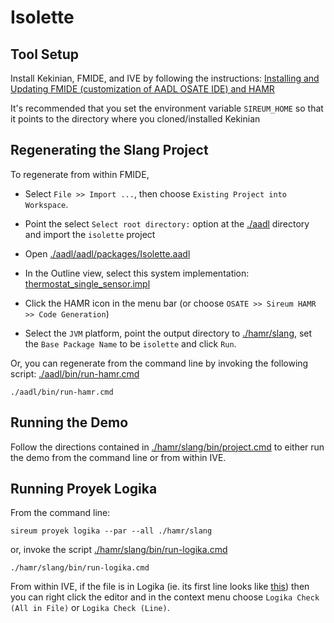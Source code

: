 # Isolette

## Tool Setup

Install Kekinian, FMIDE, and IVE by following the instructions: [Installing and Updating FMIDE (customization of AADL OSATE IDE) and HAMR](https://hamr.sireum.org/hamr-doc/ch0X-hamr-installation.html#installing-and-updating-fmide-customization-of-aadl-osate-ide-and-hamr) 

It's recommended that you set the environment variable ``SIREUM_HOME`` so that it points to the directory where you cloned/installed Kekinian


## Regenerating the Slang Project

To regenerate from within FMIDE, 

- Select ``File >> Import ...``, then choose ``Existing Project into Workspace``.

- Point the select ``Select root directory:`` option at the [./aadl](./aadl) directory
  and import the ``isolette`` project

- Open [./aadl/aadl/packages/Isolette.aadl](./aadl/aadl/packages/Isolette.aadl)

- In the Outline view, select this system implementation: [thermostat_single_sensor.impl](./aadl/aadl/packages/Isolette.aadl#L171)

- Click the HAMR icon in the menu bar (or choose ``OSATE >> Sireum HAMR >> Code Generation``)

- Select the ``JVM`` platform, point the output directory to [./hamr/slang](./hamr/slang/), set the ``Base Package Name`` to be ``isolette`` and click ``Run``.


Or, you can regenerate from the command line by invoking the following script: [./aadl/bin/run-hamr.cmd](./aadl/bin/run-hamr.cmd)

```
./aadl/bin/run-hamr.cmd
```

## Running the Demo

Follow the directions contained in [./hamr/slang/bin/project.cmd](./hamr/slang/bin/project.cmd#L19-L50) to either run the demo from the command line or from within IVE.

## Running Proyek Logika

From the command line:

```
sireum proyek logika --par --all ./hamr/slang
```

or, invoke the script [./hamr/slang/bin/run-logika.cmd](./hamr/slang/bin/run-logika.cmd)

```
./hamr/slang/bin/run-logika.cmd
```

From within IVE, if the file is in Logika (ie. its first line looks like [this](./hamr/slang/src/main/component/isolette/Monitor/Manage_Alarm_impl_thermostat_monitor_temperature_manage_alarm.scala#L1)) then you can right click the editor and in the context menu choose ``Logika Check (All in File)`` or ``Logika Check (Line)``.
